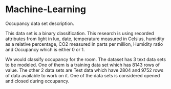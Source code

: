 # Machine-Learning

Occupancy data set description.

This data set is a binary classification.
This research is using recorded attributes from light in lux, date, temperature measured in Celsius, humidity as a relative percentage, CO2 measured in parts per million, Humidity ratio and Occupancy which is either 0 or 1.

We would classify occupancy for the room. The dataset has 3 text data sets to be modeled. One of them is a training data set which has 8143 rows of value. The other 2 data sets are Test data which have 2804 and 9752 rows of data available to work on it. One of the data sets is considered opened and closed during occupancy.

 
